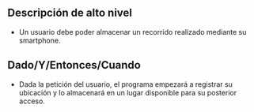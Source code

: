 ## Descripción de alto nivel

* Un usuario debe poder almacenar un recorrido realizado mediante su smartphone.

## Dado/Y/Entonces/Cuando

* Dada la petición del usuario, el programa empezará a registrar su ubicación y lo almacenará en un lugar disponible para su posterior acceso.
